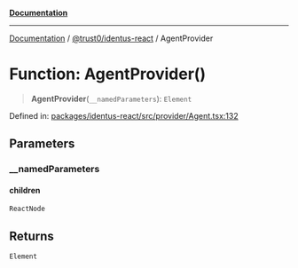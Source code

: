 [**Documentation**](../../../README.md)

***

[Documentation](../../../README.md) / [@trust0/identus-react](../README.md) / AgentProvider

# Function: AgentProvider()

> **AgentProvider**(`__namedParameters`): `Element`

Defined in: [packages/identus-react/src/provider/Agent.tsx:132](https://github.com/trust0-project/identus/blob/ff26890bfce71f2c24afaf0e6387df14285284cd/packages/identus-react/src/provider/Agent.tsx#L132)

## Parameters

### \_\_namedParameters

#### children

`ReactNode`

## Returns

`Element`
